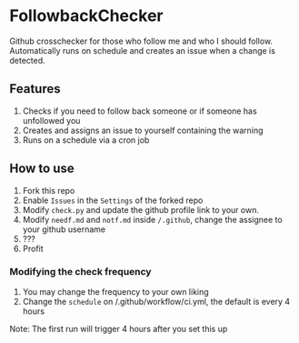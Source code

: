 # FollowbackChecker
Github crosschecker for those who follow me and who I should follow. Automatically runs on schedule and creates an issue when a change is detected.

## Features
1. Checks if you need to follow back someone or if someone has unfollowed you
2. Creates and assigns an issue to yourself containing the warning
3. Runs on a schedule via a cron job

## How to use
1. Fork this repo
2. Enable `Issues` in the `Settings` of the forked repo
3. Modify `check.py` and update the github profile link to your own.
4. Modify `needf.md` and `notf.md` inside `/.github`, change the assignee to your github username
5. ???
6. Profit

### Modifying the check frequency
1. You may change the frequency to your own liking
2. Change the `schedule` on /.github/workflow/ci.yml, the default is every 4 hours

Note: The first run will trigger 4 hours after you set this up
